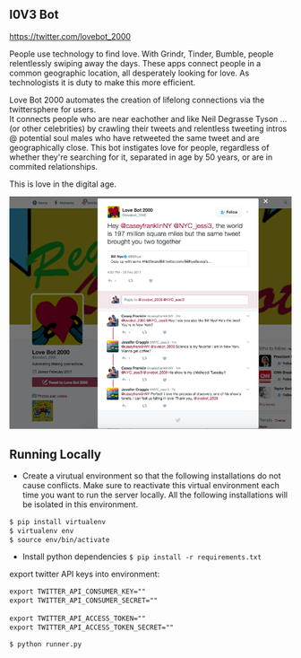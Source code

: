 l0V3 Bot
--

https://twitter.com/lovebot_2000

People use technology to find love.  With Grindr, Tinder, Bumble, people relentlessly swiping away the days.  These apps connect people in a common geographic location, all desperately looking for love.  As technologists it is duty to make this more efficient.

Love Bot 2000 automates the creation of lifelong connections via the twittersphere for users.  
It connects people who are near eachother and like Neil Degrasse Tyson ...(or other celebrities) by crawling their tweets and relentless tweeting intros @ potential soul males who have retweeted the same tweet and are geographically close.  This bot instigates love for people, regardless of whether they're searching for it, separated in age by 50 years, or are in commited relationships.

This is love in the digital age.

<img width="600px" src="https://raw.githubusercontent.com/aberke/love-bot/master/static/love-connection-screenshot.png" />


Running Locally
---

* Create a virutual environment so that the following installations do not cause conflicts.  Make sure to reactivate this virtual environment each time you want to run the server locally.  All the following installations will be isolated in this environment.
```
$ pip install virtualenv
$ virtualenv env
$ source env/bin/activate
```
* Install python dependencies ```$ pip install -r requirements.txt```

export twitter API keys into environment:
```
export TWITTER_API_CONSUMER_KEY=""
export TWITTER_API_CONSUMER_SECRET=""

export TWITTER_API_ACCESS_TOKEN=""
export TWITTER_API_ACCESS_TOKEN_SECRET=""
```

```
$ python runner.py
```

